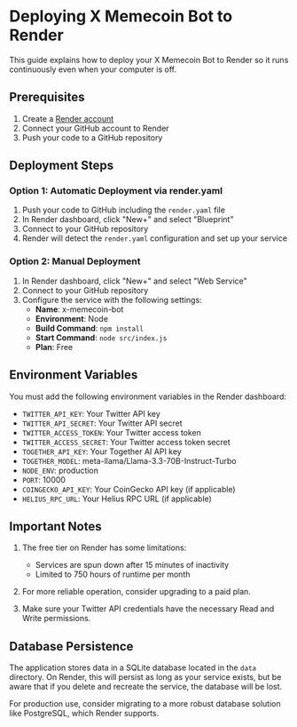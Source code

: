 # Deploying X Memecoin Bot to Render

This guide explains how to deploy your X Memecoin Bot to Render so it runs continuously even when your computer is off.

## Prerequisites

1. Create a [Render account](https://render.com/)
2. Connect your GitHub account to Render
3. Push your code to a GitHub repository

## Deployment Steps

### Option 1: Automatic Deployment via render.yaml

1. Push your code to GitHub including the `render.yaml` file
2. In Render dashboard, click "New+" and select "Blueprint"
3. Connect to your GitHub repository
4. Render will detect the `render.yaml` configuration and set up your service

### Option 2: Manual Deployment

1. In Render dashboard, click "New+" and select "Web Service"
2. Connect to your GitHub repository
3. Configure the service with the following settings:
   - **Name**: x-memecoin-bot
   - **Environment**: Node
   - **Build Command**: `npm install`
   - **Start Command**: `node src/index.js`
   - **Plan**: Free

## Environment Variables

You must add the following environment variables in the Render dashboard:

- `TWITTER_API_KEY`: Your Twitter API key
- `TWITTER_API_SECRET`: Your Twitter API secret
- `TWITTER_ACCESS_TOKEN`: Your Twitter access token
- `TWITTER_ACCESS_SECRET`: Your Twitter access token secret
- `TOGETHER_API_KEY`: Your Together AI API key
- `TOGETHER_MODEL`: meta-llama/Llama-3.3-70B-Instruct-Turbo
- `NODE_ENV`: production
- `PORT`: 10000
- `COINGECKO_API_KEY`: Your CoinGecko API key (if applicable)
- `HELIUS_RPC_URL`: Your Helius RPC URL (if applicable)

## Important Notes

1. The free tier on Render has some limitations:
   - Services are spun down after 15 minutes of inactivity
   - Limited to 750 hours of runtime per month

2. For more reliable operation, consider upgrading to a paid plan.

3. Make sure your Twitter API credentials have the necessary Read and Write permissions.

## Database Persistence

The application stores data in a SQLite database located in the `data` directory. On Render, this will persist as long as your service exists, but be aware that if you delete and recreate the service, the database will be lost.

For production use, consider migrating to a more robust database solution like PostgreSQL, which Render supports. 